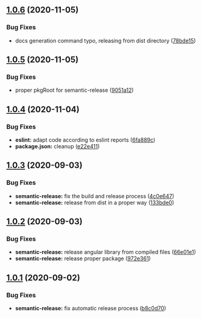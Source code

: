 ## [1.0.6](https://github.com/adobe/aem-angular-editable-components/compare/v1.0.5...v1.0.6) (2020-11-05)


### Bug Fixes

* docs generation command typo, releasing from dist directory ([78bde15](https://github.com/adobe/aem-angular-editable-components/commit/78bde15d29405ea9c82c0cdfa99ab7f3394662fb))

## [1.0.5](https://github.com/adobe/aem-angular-editable-components/compare/v1.0.4...v1.0.5) (2020-11-05)


### Bug Fixes

* proper pkgRoot for semantic-release ([9051a12](https://github.com/adobe/aem-angular-editable-components/commit/9051a128453218fa403d1e93f9300fe48fe92137))

## [1.0.4](https://github.com/adobe/aem-angular-editable-components/compare/v1.0.3...v1.0.4) (2020-11-04)


### Bug Fixes

* **eslint:** adapt code according to eslint reports ([6fa889c](https://github.com/adobe/aem-angular-editable-components/commit/6fa889c2d45682d65ef48b00c5773890a6b3df95))
* **package.json:** cleanup ([e22e411](https://github.com/adobe/aem-angular-editable-components/commit/e22e411087e2aeef90a72179a10bd1c2f413a134))

## [1.0.3](https://github.com/adobe/aem-angular-editable-components/compare/v1.0.2...v1.0.3) (2020-09-03)


### Bug Fixes

* **semantic-release:** fix the build and release process ([4c0e647](https://github.com/adobe/aem-angular-editable-components/commit/4c0e647026ac96a3e8545df869a67b43150ef31a))
* **semantic-release:** release from dist in a proper way ([133bde0](https://github.com/adobe/aem-angular-editable-components/commit/133bde098e84750c402e17b96b3b7fe0a43157f8))

## [1.0.2](https://github.com/adobe/aem-angular-editable-components/compare/v1.0.1...v1.0.2) (2020-09-03)


### Bug Fixes

* **semantic-release:** release angular library from compiled files ([66e01e1](https://github.com/adobe/aem-angular-editable-components/commit/66e01e16edcd8bcd6d4f01e4a64bebf820962cc3))
* **semantic-release:** release proper package ([972e361](https://github.com/adobe/aem-angular-editable-components/commit/972e3618d43009186cdf25450fd6cf1dda8c3523))

## [1.0.1](https://github.com/adobe/aem-angular-editable-components/compare/v1.0.0...v1.0.1) (2020-09-02)


### Bug Fixes

* **semantic-release:** fix automatic release process ([b8c0d70](https://github.com/adobe/aem-angular-editable-components/commit/b8c0d70b3aab4f0804013c9b010c39c2e51e4244))

